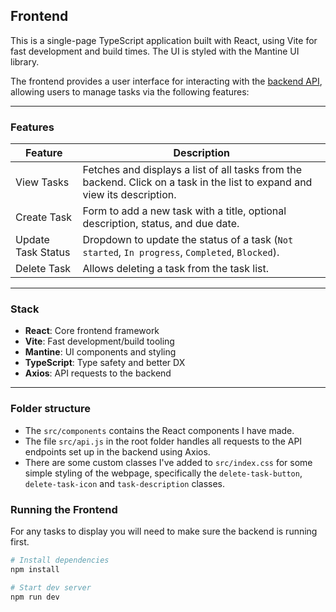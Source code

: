 ## Frontend

This is a single-page TypeScript application built with React, using Vite for fast development and build times. The UI is styled with the Mantine UI library.

The frontend provides a user interface for interacting with the [backend API](../backend/README.md), allowing users to manage tasks via the following features:

---

###  Features

| Feature            | Description                                                                 |
|--------------------|-----------------------------------------------------------------------------|
| View Tasks         | Fetches and displays a list of all tasks from the backend. Click on a task in the list to expand and view its description. |
| Create Task        | Form to add a new task with a title, optional description, status, and due date. |
| Update Task Status | Dropdown to update the status of a task (`Not started`, `In progress`, `Completed`, `Blocked`). |
| Delete Task        | Allows deleting a task from the task list.                                  |

---

### Stack
- **React**: Core frontend framework
- **Vite**: Fast development/build tooling
- **Mantine**: UI components and styling
- **TypeScript**: Type safety and better DX
- **Axios**: API requests to the backend

---

### Folder structure
- The `src/components` contains the React components I have made.
- The file `src/api.js` in the root folder handles all requests to the API endpoints set up in the backend using Axios.
- There are some custom classes I've added to `src/index.css` for some simple styling of the webpage, specifically the `delete-task-button`, `delete-task-icon` and `task-description` classes.

### Running the Frontend
For any tasks to display you will need to make sure the backend is running first.

```bash
# Install dependencies
npm install

# Start dev server
npm run dev
```
